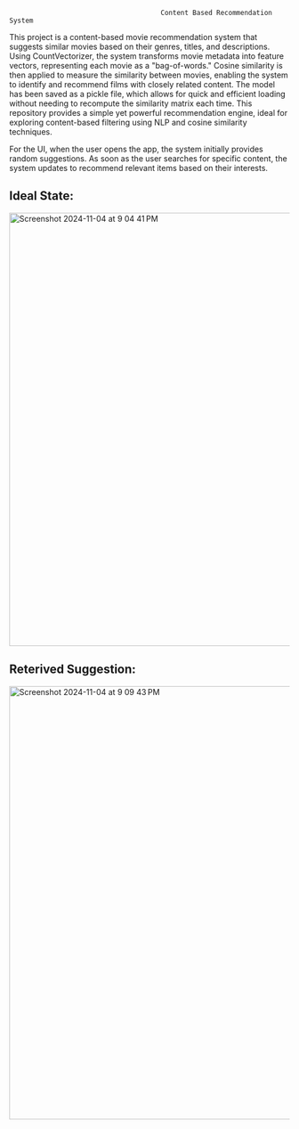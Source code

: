 
                                          Content Based Recommendation System 

This project is a content-based movie recommendation system that suggests similar movies based on their genres, titles, and descriptions. Using CountVectorizer, the system transforms movie metadata into feature vectors, representing each movie as a "bag-of-words." Cosine similarity is then applied to measure the similarity between movies, enabling the system to identify and recommend films with closely related content. The model has been saved as a pickle file, which allows for quick and efficient loading without needing to recompute the similarity matrix each time. This repository provides a simple yet powerful recommendation engine, ideal for exploring content-based filtering using NLP and cosine similarity techniques.

For the UI, when the user opens the app, the system initially provides random suggestions. As soon as the user searches for specific content, the system updates to recommend relevant items based on their interests.

## Ideal State:

<img width="778" alt="Screenshot 2024-11-04 at 9 04 41 PM" src="https://github.com/user-attachments/assets/72a951a7-f7d3-4755-bba2-cf219cb44227">

## Reterived Suggestion:

<img width="778" alt="Screenshot 2024-11-04 at 9 09 43 PM" src="https://github.com/user-attachments/assets/0513d8c4-73d6-40e2-a758-ce12b5317be6">
